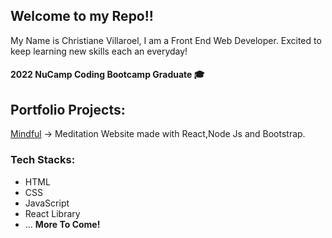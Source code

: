 ## Welcome to my Repo!!

My Name is Christiane Villaroel, I am a Front End Web Developer. 
Excited to keep learning new skills each an everyday!

#### 2022 NuCamp Coding Bootcamp Graduate :mortar_board:

## Portfolio Projects: 
[Mindful](https://meditation-website-react.herokuapp.com/) -> Meditation Website made with React,Node Js and Bootstrap.

### Tech Stacks:
- HTML
- CSS
- JavaScript
- React Library
- ... **More To Come!**
